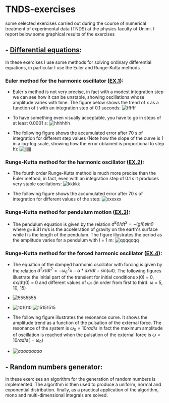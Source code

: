 # TNDS-exercises
some selected exercises carried out during the course of numerical treatment of experimental data (TNDS) at the physics faculty of Unimi. 
I report below some graphical results of the exercises 


## - [Differential equations](https://github.com/gabevlogd/TNDS-exercises/tree/main/differential_equations):
In these exercises I use some methods for solving ordinary differential equations, in particular I use the Euler and Runge-Kutta methods

### Euler method for the harmonic oscillator ([EX.1](https://github.com/gabevlogd/TNDS-exercises/tree/main/differential_equations/Ex.1)): 
- Euler's method is not very precise, in fact with a modest integration step we can see how it can be unstable, showing oscillations whose amplitude varies with time. The figure below shows the trend of x as a function of t with an integration step of 0.1 seconds:
![ffffff](https://user-images.githubusercontent.com/72387126/179501057-5bcc11af-4548-42eb-b256-c33fd82a51b8.png)


- To have something even visually acceptable, you have to go in steps of at least 0.0001 s:
![hhhhhh](https://user-images.githubusercontent.com/72387126/179501345-67ff3e88-76d5-47c0-812e-0a56b5356151.png)


- The following figure shows the accumulated error after 70 s of integration for different step values (Note how the slope of the curve is 1 in a log-log scale, showing how the error obtained is proportional to step h):
![jjjjjj](https://user-images.githubusercontent.com/72387126/179501630-9252f1a7-a204-4756-a293-a589cd74a443.png)


### Runge-Kutta method for the harmonic oscillator ([EX.2](https://github.com/gabevlogd/TNDS-exercises/tree/main/differential_equations/Ex.2)):
- The fourth order Runge-Kutta method is much more precise than the Euler method, in fact, even with an integration step of 0.1 s it produces very stable oscillations:
![kkkkk](https://user-images.githubusercontent.com/72387126/179502080-701f2b64-b6f2-44f6-90f2-75a46b126223.png)


- The following figure shows the accumulated error after 70 s of integration for different values of the step: ![xxxxxx](https://user-images.githubusercontent.com/72387126/179502302-56ad8556-123f-4108-a574-4b013c63f23c.png)


### Runge-Kutta method for pendulum motion ([EX.3](https://github.com/gabevlogd/TNDS-exercises/tree/main/differential_equations/Ex.3)):
- The pendulum equation is given by the relation  $d^2θ/dt^2 = -(g/l)sinθ$ where g=9.81 m/s is the acceleration of gravity on the earth's surface while l is the length of the pendulum. The figure illustrates the period as the amplitude varies for a pendulum with l = 1 m:
![qqqqqqq](https://user-images.githubusercontent.com/72387126/179506266-98789604-b1bf-48a0-85c7-bb13a87cd393.png)


### Runge-Kutta method for the forced harmonic oscillator ([EX.4](https://github.com/gabevlogd/TNDS-exercises/tree/main/differential_equations/Ex.4)):
- The equation of the damped harmonic oscillator with forcing is given by the relation $d^2x/dt^2 = -ω_{0}^{2}x - α*dx/dt + sin(ω t)$. The following figures illustrate the initial part of the transient for initial conditions x(0) = 0, dx/dt(0) = 0 and different values of ω: (in order from first to third: ω = 5, 10, 15)
- ![5555555](https://user-images.githubusercontent.com/72387126/179512226-47db0d8f-74a2-4ddb-bfe9-629757864bce.png)

- ![101010](https://user-images.githubusercontent.com/72387126/179512837-a31258bb-65e1-41c0-8c84-266f640855c6.png) ![15151515](https://user-images.githubusercontent.com/72387126/179512873-c2daa87a-9d77-4b09-9a08-8db2cf37ed8f.png)

- The following figure illustrates the resonance curve. It shows the amplitude trend as a function of the pulsation of the external force. The resonance of the system is $ω_0=10rad/s$ in fact the maximum amplitude of oscillation is reached when the pulsation of the external force is $ω=10rad/s(=ω_0)$
- ![σσσσσσσσσ](https://user-images.githubusercontent.com/72387126/179517949-25c95a80-8274-499e-9569-f0e3f114ea36.png)



## - Random numbers generator:
In these exercises an algorithm for the generation of random numbers is implemented. The algorithm is then used to produce a uniform, normal and exponential distribution.
finally, as a practical application of the algorithm, mono and multi-dimensional integrals are solved.



